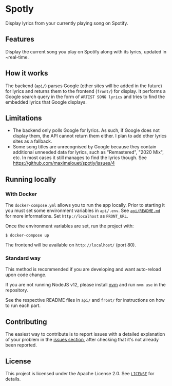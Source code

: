 # Spotly

Display lyrics from your currently playing song on Spotify.

## Features

Display the current song you play on Spotify along with its lyrics, updated in
~real-time.

## How it works

The backend (`api/`) parses Google (other sites will be added in the future) for
lyrics and returns them to the frontend (`front/`) for display. It performs a
Google search query in the form of `ARTIST SONG lyrics` and tries to find the
embedded lyrics that Google displays.

## Limitations

- The backend only polls Google for lyrics. As such, if Google does not display
  them, the API cannot return them either. I plan to add other lyrics sites as a
  fallback.
- Some song titles are unrecognised by Google because they contain additional
  unneeded data for lyrics, such as "Remastered", "2020 Mix", etc. In most cases
  it still manages to find the lyrics though. See
  https://github.com/maximelouet/spotly/issues/4

## Running locally

### With Docker

The `docker-compose.yml` allows you to run the app locally. Prior to starting it
you must set some environment variables in `api/.env`. See
[`api/README.md`](https://github.com/maximelouet/spotly/blob/master/api/README.md)
for more informations. Set `http://localhost` as `FRONT_URL`.

Once the environment variables are set, run the project with:

```shell
$ docker-compose up
```

The frontend will be available on `http://localhost/` (port 80).

### Standard way

This method is recommended if you are developing and want auto-reload upon code
change.

If you are not running NodeJS v12, please install
[nvm](https://github.com/nvm-sh/nvm) and run `nvm use` in the repository.

See the respective README files in `api/` and `front/` for instructions on how
to run each part.

## Contributing

The easiest way to contribute is to report issues with a detailed explanation of
your problem in the [issues
section](https://github.com/maximelouet/spotly/issues), after checking that it's
not already been reported.

## License

This project is licensed under the Apache License 2.0. See
[`LICENSE`](https://github.com/maximelouet/spotly/blob/master/LICENSE) for
details.
